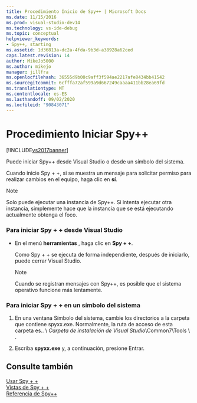 ```yaml
---
title: Procedimiento Inicio de Spy++ | Microsoft Docs
ms.date: 11/15/2016
ms.prod: visual-studio-dev14
ms.technology: vs-ide-debug
ms.topic: conceptual
helpviewer_keywords:
- Spy++, starting
ms.assetid: 1d36813a-dc2a-4fda-9b3d-a38928a62ced
caps.latest.revision: 14
author: MikeJo5000
ms.author: mikejo
manager: jillfra
ms.openlocfilehash: 36555d9b00c9aff3f594ae2217afe8434bb41542
ms.sourcegitcommit: 6cfffa72af599a9d667249caaaa411bb28ea69fd
ms.translationtype: MT
ms.contentlocale: es-ES
ms.lasthandoff: 09/02/2020
ms.locfileid: "90843071"
---
```

# <a name="how-to-start-spy"></a>Procedimiento Iniciar Spy++
[!INCLUDE[vs2017banner](../includes/vs2017banner.md)]

Puede iniciar Spy++ desde Visual Studio o desde un símbolo del sistema.  
  
 Cuando inicie Spy + +, si se muestra un mensaje para solicitar permiso para realizar cambios en el equipo, haga clic en **sí**.  
  
> [!NOTE]
> Solo puede ejecutar una instancia de Spy++. Si intenta ejecutar otra instancia, simplemente hace que la instancia que se está ejecutando actualmente obtenga el foco.  
  
### <a name="to-start-spy-from-visual-studio"></a>Para iniciar Spy + + desde Visual Studio  
  
- En el menú **herramientas** , haga clic en **Spy + +**.  
  
     Como Spy + + se ejecuta de forma independiente, después de iniciarlo, puede cerrar Visual Studio.  
  
    > [!NOTE]
    > Cuando se registran mensajes con Spy++, es posible que el sistema operativo funcione más lentamente.  
  
### <a name="to-start-spy-at-a-command-prompt"></a>Para iniciar Spy + + en un símbolo del sistema  
  
1. En una ventana Símbolo del sistema, cambie los directorios a la carpeta que contiene spyxx.exe. Normalmente, la ruta de acceso de esta carpeta es.. \\ *Carpeta de instalación de Visual Studio*\Common7\Tools \\ .  
  
2. Escriba **spyxx.exe** y, a continuación, presione Entrar.  
  
## <a name="see-also"></a>Consulte también  
 [Usar Spy + +](../debugger/using-spy-increment.md)   
 [Vistas de Spy + +](../debugger/spy-increment-views.md)   
 [Referencia de Spy++](../debugger/spy-increment-reference.md)
